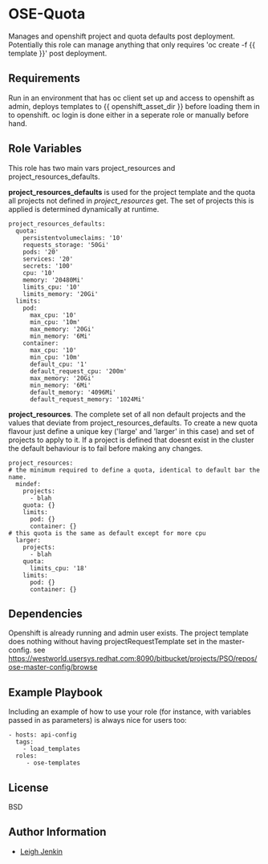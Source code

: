 OSE-Quota
=========

Manages and openshift project and quota defaults post deployment. Potentially this role can manage anything that only requires 'oc create -f {{ template }}' post deployment.

Requirements
------------

Run in an environment that has oc client set up and access to openshift as admin, deploys templates to {{ openshift_asset_dir }} before loading them in to openshift. oc login is done either in a seperate role or manually before hand.

Role Variables
--------------

This role has two main vars project_resources and project_resources_defaults. 

**project_resources_defaults** is used for the project template and the quota all projects not defined in *project_resources* get. The set of projects this is applied is determined dynamically at runtime.

    project_resources_defaults:
      quota:
        persistentvolumeclaims: '10'
        requests_storage: '50Gi'
        pods: '20'
        services: '20'
        secrets: '100'
        cpu: '10'
        memory: '20480Mi'
        limits_cpu: '10'
        limits_memory: '20Gi'
      limits:
        pod:
          max_cpu: '10'
          min_cpu: '10m'
          max_memory: '20Gi'
          min_memory: '6Mi'
        container:
          max_cpu: '10'
          min_cpu: '10m'
          default_cpu: '1'
          default_request_cpu: '200m'
          max_memory: '20Gi'
          min_memory: '6Mi'
          default_memory: '4096Mi'
          default_request_memory: '1024Mi'
  
**project_resources**. The complete set of all non default projects and the values that deviate from project_resources_defaults. To create a new quota flavour just define a unique key ('large' and 'larger' in this case) and set of projects to apply to it. If a project is defined that doesnt exist in the cluster the default behaviour is to fail before making any changes.

    project_resources:
    # the minimum required to define a quota, identical to default bar the name. 
      mindef:
        projects:
          - blah
        quota: {}
        limits:
          pod: {}
          container: {}
    # this quota is the same as default except for more cpu
      larger:
        projects:
          - blah
        quota:
          limits_cpu: '18'
        limits:
          pod: {}
          container: {}
    


Dependencies
------------

Openshift is already running and admin user exists. The project template does nothing without having projectRequestTemplate set in the master-config. see https://westworld.usersys.redhat.com:8090/bitbucket/projects/PSO/repos/ose-master-config/browse
 
Example Playbook
----------------

Including an example of how to use your role (for instance, with variables passed in as parameters) is always nice for users too:

    - hosts: api-config
      tags:
        - load_templates
      roles:
         - ose-templates

License
-------

BSD

Author Information
------------------

- [Leigh Jenkin](https://intranet.cbr.lab/search/people/lxjenki)

